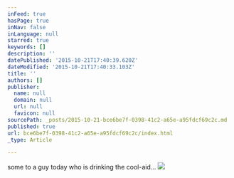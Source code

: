 ```yaml
---
inFeed: true
hasPage: true
inNav: false
inLanguage: null
starred: true
keywords: []
description: ''
datePublished: '2015-10-21T17:40:39.620Z'
dateModified: '2015-10-21T17:40:33.103Z'
title: ''
authors: []
publisher:
  name: null
  domain: null
  url: null
  favicon: null
sourcePath: _posts/2015-10-21-bce6be7f-0398-41c2-a65e-a95fdcf69c2c.md
published: true
url: bce6be7f-0398-41c2-a65e-a95fdcf69c2c/index.html
_type: Article

---
```

some to a guy today who  is drinking the cool-aid...
![](https://the-grid-user-content.s3-us-west-2.amazonaws.com/3bfa81bb-94cd-4b96-aa3d-3b4bce834cad.jpg)